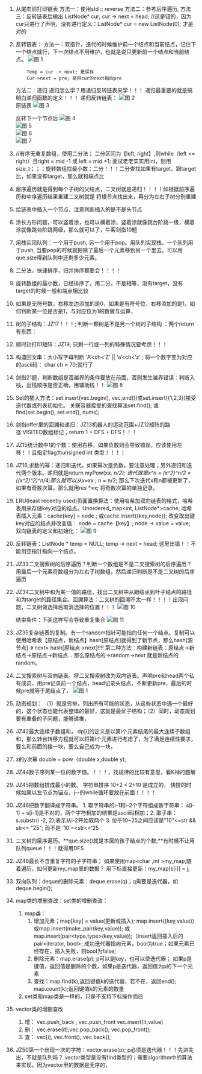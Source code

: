 1.	从尾向前打印链表
        方法一：使用std :: reverse
        方法二：参考后序遍历,
        方法三：反转链表后输出
        ListNode* cur;  cur -> next = head; //这是错的，因为cur只进行了声明，没有进行定义：ListNode* cur = new ListNode(0); 才是对的

2.	反转链表：
    方法一：双指针，迭代的时候维护前一个结点和当前结点，记住下一个结点就行，下一次结点不用维护，也就是说只更新前一个结点和当前结点。
    ![图 1](../images/aab5e71b2c7441b1ef033567dfa539c433f5a81056c4421aa538d92af050a66f.png)  
    ```
        Temp = cur -> next; 是保存
        Cur->next = pre; 是将cur的next指向pre
    ```
    方法二：递归
    递归怎么学？用递归反转链表来学！！！
    递归最重要的就是搞明白递归函数的定义！！！
    递归反转链表：
    ![图 2](../images/88bab3ae6de809a34b817907ccc9444151f930ad56879201bce40a44e274c37a.png)  
    原链表
     ![图 3](../images/c4e93f0986a0b07549a365c68ff910461f09514a27bc62cc452fab332c5e3454.png)  

    反转下一个节点后
         ![图 4](../images/4d402ac7aac0988e1a5a3c00e444e6064137fab407c8c752a37a81a82c4b2aac.png)  
    ![图 5](../images/41b6dba4021ae34920d90bd7020b58b28513a74e918313aa3fc61a86cca6b2dd.png)  
    ![图 6](../images/185c1f5471be2a43162b70d7d33475bdf06bf824745da1620be227c762492cc9.png)  
    ![图 7](../images/9893d45de0c12898a147be18e8a8842b46c2a13f040c00449c930df18884a28e.png)  


 

3.	//有序无重复数组，使用二分法； 二分区间为【left, right】,则while（left <= right）且right = mid -1 或 left = mid +1; 面试老老实实用int，别用size_t；；；旋转数组找最小数：二分！！！二分查找如果有target，跟target比，如果没有target，那么就和端点比

4.	层序遍历就是得到每个子树的父结点，二叉树就是递归！！！！如根据前序遍历和中序遍历结果重建二叉树就是 将根节点找出来，再分为左右子树分别重建

5.	给链表中插入一个节点，注意判断插入的是不是头节点

6.	涂长方形问题，可以竖着涂，也可以横着涂，竖着涂就像跳台阶跳一级，横着涂就像跳台阶跳两级，那么就可以了，牛客剑指10题

7.	用栈实现队列：一个用于push, 另一个用于pop。用队列实现栈，一个队列用于push, 当要pop的时候就把除了最后一个元素移到另一个里去。可以用que.size得到队列中还剩多少元素。

8.	二分法，快速排序，归并排序都要会！！！！

9.	旋转数组的最小数，已经排序了，用二分，不是相等，没有target，没有target的时候一般和端点相比较

10.	如果是无符号数，右移左边添加的是0，如果是有符号位，右移添加的是1，如何判断某一位是否是1，与对应位为1的数做与运算，

11.	树的子结构：JZ17！！！;   判断一颗树是不是另一个树的子结构 ：两个return有东西：

12.	顺时针打印矩阵：JZ19;  只剩一行或一列的特殊情况要考虑！！！

13.	构造回文串：大小写字母判断  ‘A’<ch<’Z’  ||  ‘a’<ch<’z’ ; 将一个数字变为对应的ascii码： char ch = 70;就行了

14.	剑指21题，判断数组是否越界的条件要放在前面，否则发生越界错误：判断入栈，出栈顺序是否正确，用辅助栈！！
 ![图 8](../images/34d9ed6708d9058d52e1c3cf6980fea57e3ff10076d6cef0334f698fa25b9e3a.png)  


15.	Set的插入方法：set.insert(vec.begin(), vec,end())或set.insert({1,2,3})接受迭代器或列表初始化。     关联容器接受的查找算法set.find(); 或find(set.begin(), set.end(), nums);
16.	剑指offer里的回溯和递归：JZ13机器人的运动范围+JZ12矩阵的路径:VISITED数组标记；return 1 + DFS + DFS！！！
17.	JZ15统计数中1的个数：使用右移，如果负数则会导致错误，应该使用左移！！且指定flag为unsigned int 类型！！！！
18.	JZ16,求数的幂：递归和迭代，如果幂次是负数，要注意处理；另外递归和迭代两个版本。递归就是return myPow(x*x, n/2);  迭代就是x^n = (x^2)^n/2 = ((x^2)^2)^n/4;那么就可以从x=x*x ; n = n/2;  那么下次迭代x和n都被更新了，如果有奇数次幂，那么就用res *=x; 将奇数次幂的单独记录。


19.	LRU(least recently used)页面置换算法：使用哈希加双向链表的格式，哈希表用来存储key对应的结点。Unordered_map<int, ListNode*>cache; 哈希表插入元素：cache[key] = node ; 或cache.insert({key,node});  改变取出键key对应的结点并改变值： node = cache【key】; node -> value  = value;
双向链表的定义和初始化：
 ![图 9](../images/9b38739c6c9a11ae206917c896a2f222de88582bb0dd68708409139370499c2f.png)  


20.	反转链表：ListNode * temp = NULL; temp -> next = head; 这里出错！！不能用空指针指向一个结点。
21.	JZ33二叉搜索树的后序遍历？判断一个数组是不是二叉搜索树的后序遍历？用最后一个元素将数组分为左右子树数组，然后递归判断是不是二叉树的后序遍历
22.	JZ34二叉树中和为某一值的路径，找出二叉树中从跟结点到叶子结点的路径和为target的路径集合。回溯算法：二叉树的回溯不太一样！！！！出现问题，二叉树做选择后取消选择的位置！！！
 ![图 10](../images/a0f742e4b1d2ec54783e0cf12f3187fecec9f86fb483134a16b0c78d633ddfbb.png)  

    结束条件：下面这样写会导致重复集合
 ![图 11](../images/ae410cc8ec66fc296478e61f26097185a44ebb8d455df0f4b8c749e90d99d478.png)  


23.	JZ35复杂链表的复制。有一个random指针可能指向任何一个结点。复制可以使用哈希表【原结点，新结点】hash[原结点]就得到了新节点，那么hash[源节点]-》 next= hash[原结点->next]!!!! 
第二种方法：构建新链表：原结点->新结点->原结点->新结点…  那么原结点的->random->next 就是新结点的random。

24.	二叉搜索树与双向链表。将二叉搜索树改为双向链表。声明pre和head两个私有成员，用pre记录前一个结点，head记录头结点，不断更新pre，最后的时候pre就等于尾结点了，
 ![图 1](../images/b3adb91531b8c7ef3d2a0aef4ea6cc2aac2852ab5c6a4ad068a9687f39509c33.png)  

25.	动态规划： （1）就是穷举，列出所有可能的状态，从这些状态中选一个最好的，这个状态也能代表整体的最好，这就是最优子结构；（2）同时，动态规划要有重叠的子问题，能够递推，

26. JZ42最大连续子数组和， dp[i]的定义是以第i个元素结尾的最大连续子数组和，那么转台转移方程就可以将第i个元素进行考虑了，为了满足连续性要求，要么和前面的接一块，要么自己成为一块。
    
27. x的y次幂 double = pow（double x,double y);
28. JZ44数子序列某一位的数字值。！！！，找规律的比较有意思，看K神的题解
29. JZ45把数组排成最小的数。 字符串排序 10+2 < 2+10 是成立的， 快排的时候如果以左节点为锚点，j--的while循环要放在前面！！！！
30. JZ46把数字翻译成字符串。 1. 取字符串的i-1和i-2个字符组成新字符串： s[i-1] + s[i-1]是不对的，两个字符相加的结果是ascii码相加；2. 取子串：s.substr(i -2, 2);表示从i-2开始取两个 3. 位于10~25之间应该是"10"<=str && str<= "25"; 而不是    '10'=<str<='25
31. 二叉树的层序遍历。**que.size()就是本层的孩子结点的个数;**有时候不让用队列queue！！！就得用DFS
32. JZ48最长不含重复字符的子字符串； 如果使用map<char ,int >my_map;随着遍历，如何更新my_map里的数据？ 用下标直接更新：my_map[s[i]] = j;
33. 双向队列：deque的删除元素：deque.erase(q)；q需要是迭代器，如deque.begin();
34. map类的增删查改：set类的增删查改：
    1.  map类：
        1.  增加元素；map[key] = value(更新或插入);   map.insert({key,value})或map.insert(make_pair(key,value)); 或map.insert(pair<type,type>(key,value));（insert返回插入后的pair<iterator, bool>; 成功迭代器指向元素，bool为true；如果元素已经存在，插入失败，则bool为false;
        2.  删除元素：map.erase(p); p可以是key，也可以使迭代器； 如果p是键值，返回值是删除的个数，如果p是迭代器，返回值为p的下一个元素
        3.  查找：map.find(k);返回键值k的迭代器，若不在，返回end();   map.count(k);返回键值k的元素的数量
    2.  set类和map类是一样的，只是不支持下标操作而已
35. vector类的增删查改
    1.  增： vec.push_back , vec.push_front  vec.insert(it,value)
    2.  删： vec.erase(it);vec.pop_back(); vec.pop_front();
    3.  查： vec[i],  vec.front();   vec.back();  
36. JZ50第一个出现一次的字符：vector.erase(p); p必须是迭代器！！！先进先出，不就是队列吗？  vector类型是没有find类型的；需要algorithm中的算法来实现，因为vector里的数据是无序的，
